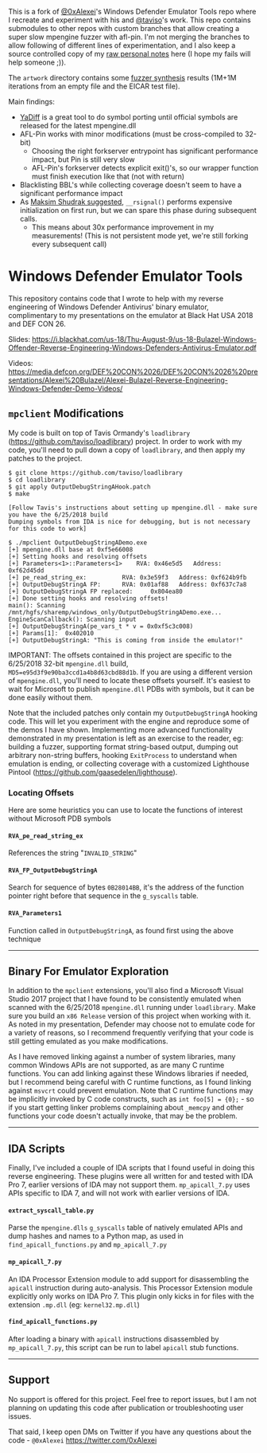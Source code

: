 This is a fork of [@0xAlexei](https://github.com/0xAlexei)'s Windows Defender Emulator Tools repo where I recreate and experiment with his and [@taviso](https://github.com/taviso)'s work. This repo contains submodules to other repos with custom branches that allow creating a super slow mpengine fuzzer with afl-pin. I'm not merging the branches to allow following of different lines of experimentation, and I also keep a source controlled copy of my [raw personal notes](recreate.txt) here (I hope my fails will help someone ;)).

The `artwork` directory contains some [fuzzer synthesis](https://lcamtuf.blogspot.com/2014/11/pulling-jpegs-out-of-thin-air.html) results (1M+1M iterations from an empty file and the EICAR test file). 

Main findings:

* [YaDiff](https://github.com/DGA-MI-SSI/YaCo) is a great tool to do symbol porting until official symbols are released for the latest mpengine.dll
* AFL-Pin works with minor modifications (must be cross-compiled to 32-bit)
  * Choosing the right forkserver entrypoint has significant performance impact, but Pin is still very slow
  * AFL-Pin's forkserver detects explicit exit()'s, so our wrapper function must finish execution like that (not with return)
* Blacklisting BBL's while collecting coverage doesn't seem to have a significant performance impact 
* As [Maksim Shudrak suggested](https://twitter.com/MShudrak/status/1055151103078105088), `__rsignal()` performs expensive initialization on first run, but we can spare this phase during subsequent calls.
  * This means about 30x performance improvement in my measurements! (This is not persistent mode yet, we're still forking every subsequent call)

# Windows Defender Emulator Tools
This repository contains code that I wrote to help with my reverse engineering of Windows Defender Antivirus' binary emulator, complimentary to my presentations on the emulator at Black Hat USA 2018 and DEF CON 26. 

Slides: https://i.blackhat.com/us-18/Thu-August-9/us-18-Bulazel-Windows-Offender-Reverse-Engineering-Windows-Defenders-Antivirus-Emulator.pdf

Videos: https://media.defcon.org/DEF%20CON%2026/DEF%20CON%2026%20presentations/Alexei%20Bulazel/Alexei-Bulazel-Reverse-Engineering-Windows-Defender-Demo-Videos/

## `mpclient` Modifications

My code is built on top of Tavis Ormandy's `loadlibrary` (<https://github.com/taviso/loadlibrary>) project. In order to work with my code, you'll need to pull down a copy of `loadlibrary`, and then apply my patches to the project. 

```
$ git clone https://github.com/taviso/loadlibrary
$ cd loadlibrary
$ git apply OutputDebugStringAHook.patch
$ make

[Follow Tavis's instructions about setting up mpengine.dll - make sure you have the 6/25/2018 build
Dumping symbols from IDA is nice for debugging, but is not necessary for this code to work]

$ ./mpclient OutputDebugStringADemo.exe 
[+] mpengine.dll base at 0xf5e66008
[+] Setting hooks and resolving offsets
[+] Parameters<1>::Parameters<1>	RVA: 0x46e5d5	Address: 0xf62d45dd
[+] pe_read_string_ex:			RVA: 0x3e59f3	Address: 0xf624b9fb
[+] OutputDebugStringA FP:		RVA: 0x01af88	Address: 0xf637c7a8
[+] OutputDebugStringA FP replaced: 	0x804ea80
[+] Done setting hooks and resolving offsets!
main(): Scanning /mnt/hgfs/sharemp/windows_only/OutputDebugStringADemo.exe...
EngineScanCallback(): Scanning input
[+] OutputDebugStringA(pe_vars_t * v = 0x0xf5c3c008)
[+] Params[1]:	0x402010
[+] OutputDebugStringA: "This is coming from inside the emulator!"
```

IMPORTANT: The offsets contained in this project are specific to the 6/25/2018 32-bit `mpengine.dll` build, `MD5=e95d3f9e90ba3ccd1a4b8d63cbd88d1b`. If you are using a different version of `mpengine.dll`, you'll need to locate these offsets yourself. It's easiest to wait for Microsoft to publish `mpengine.dll` PDBs with symbols, but it can be done easily without them. 

Note that the included patches only contain my `OutputDebugStringA` hooking code. This will let you experiment with the engine and reproduce some of the demos I have shown. Implementing more advanced functionality demonstrated in my presentation is left as an exercise to the reader, eg: building a fuzzer, supporting format string-based output, dumping out arbitrary non-string buffers, hooking `ExitProcess` to understand when emulation is ending, or collecting coverage with a customized Lighthouse Pintool (<https://github.com/gaasedelen/lighthouse>).

### Locating Offsets

Here are some heuristics you can use to locate the functions of interest without Microsoft PDB symbols

#### `RVA_pe_read_string_ex`

References the string "`INVALID_STRING`"

#### `RVA_FP_OutputDebugStringA`

Search for sequence of bytes `0B28014BB`, it's the address of the function pointer right before that sequence in the `g_syscalls` table.

#### `RVA_Parameters1`

Function called in `OutputDebugStringA`, as found first using the above technique

---
## Binary For Emulator Exploration

In addition to the `mpclient` extensions, you'll also find a Microsoft Visual Studio 2017 project that I have found to be consistently emulated when scanned with the 6/25/2018 `mpengine.dll` running under `loadlibrary`. Make sure you build an `x86 Release` version of this project when working with it. As noted in my presentation, Defender may choose not to emulate code for a variety of reasons, so I recommend frequently verifying that your code is still getting emulated as you make modifications.

As I have removed linking against a number of system libraries, many common Windows APIs are not supported, as are many C runtime functions. You can add linking against these Windows libraries if needed, but I recommend being careful with C runtime functions, as I found linking against `msvcrt` could prevent emulation. Note that C runtime functions may be implicitly invoked by C code constructs, such as `int foo[5] = {0};` - so if you start getting linker problems complaining about `_memcpy` and other functions your code doesn't actually invoke, that may be the problem.

---

## IDA Scripts

Finally, I've included a couple of IDA scripts that I found useful in doing this reverse engineering. These plugins were all written for and tested with IDA Pro 7, earlier versions of IDA may not support them. `mp_apicall_7.py` uses APIs specific to IDA 7, and will not work with earlier versions of IDA.

#### `extract_syscall_table.py`

Parse the `mpengine.dlls` `g_syscalls` table of natively emulated APIs and dump hashes and names to a Python map, as used in `find_apicall_functions.py` and `mp_apicall_7.py`


#### `mp_apicall_7.py`

An IDA Processor Extension module to add support for disassembling the `apicall` instruction during auto-analysis. This Processor Extension module explicitly only works on IDA Pro 7. This plugin only kicks in for files with the extension `.mp.dll` (eg: `kernel32.mp.dll`)

#### `find_apicall_functions.py`

After loading a binary with `apicall` instructions disassembled by `mp_apicall_7.py`, this script can be run to label `apicall` stub functions.

---

## Support

No support is offered for this project. Feel free to report issues, but I am not planning on updating this code after publication or troubleshooting user issues. 

That said, I keep open DMs on Twitter if you have any questions about the code - `@0xAlexei` <https://twitter.com/0xAlexei>
